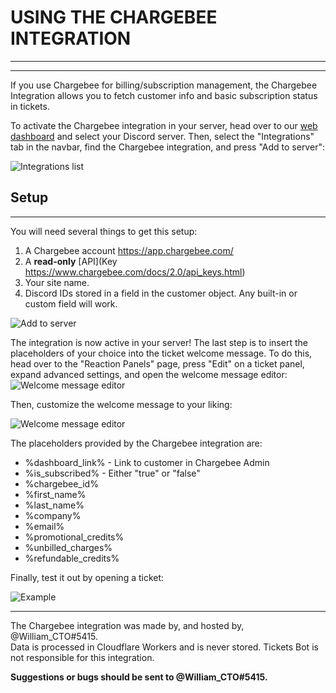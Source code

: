 # USING THE CHARGEBEE INTEGRATION
***
***

If you use Chargebee for billing/subscription management, the Chargebee Integration allows you to fetch customer info and basic subscription status in tickets.

To activate the Chargebee integration in your server, head over to our [web dashboard](https://dashboard.ticketsbot.net) and select your Discord server. Then, select the "Integrations" tab in the navbar, find the Chargebee integration, and press "Add to server":

![Integrations list](/img/integrations/chargebee/integrations_page.webp)

## Setup
***

You will need several things to get this setup:
1. A Chargebee account https://app.chargebee.com/
2. A **read-only** [API](Key https://www.chargebee.com/docs/2.0/api_keys.html)
3. Your site name.
4. Discord IDs stored in a field in the customer object. Any built-in or custom field will work.

![Add to server](/img/integrations/chargebee/add_to_server.webp)

The integration is now active in your server! The last step is to insert the placeholders of your choice into the ticket welcome message. To do this, head over to the "Reaction Panels" page, press "Edit" on a ticket panel, expand advanced settings, and open the welcome message editor:
![Welcome message editor](/img/integrations/edit_welcome_message.webp)

Then, customize the welcome message to your liking:

![Welcome message editor](/img/integrations/chargebee/placeholders.webp)

The placeholders provided by the Chargebee integration are:
- %dashboard_link% - Link to customer in Chargebee Admin
- %is_subscribed% - Either "true" or "false"
- %chargebee_id%
- %first_name%
- %last_name%
- %company%
- %email%
- %promotional_credits%
- %unbilled_charges%
- %refundable_credits%

Finally, test it out by opening a ticket:

![Example](/img/integrations/chargebee/welcome_message.webp)

***

The Chargebee integration was made by, and hosted by, @William_CTO#5415.  
Data is processed in Cloudflare Workers and is never stored. Tickets Bot is not responsible for this integration.

**Suggestions or bugs should be sent to @William_CTO#5415.**
